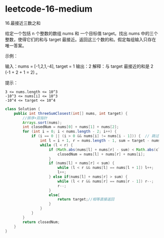 # leetcode-16-medium

16.最接近三数之和

给定一个包括 n 个整数的数组 nums 和 一个目标值 target。找出 nums 中的三个整数，使得它们的和与 target 最接近。返回这三个数的和。假定每组输入只存在唯一答案。

 

示例：

输入：nums = [-1,2,1,-4], target = 1
输出：2
解释：与 target 最接近的和是 2 (-1 + 2 + 1 = 2) 。

 

提示：

    3 <= nums.length <= 10^3
    -10^3 <= nums[i] <= 10^3
    -10^4 <= target <= 10^4

```java
class Solution {
    public int threeSumClosest(int[] nums, int target) {
        //排序+双指针
        Arrays.sort(nums);
 	    int closedNum = nums[0] + nums[1] + nums[2];
        for (int i = 0; i < nums.length - 2; i++) {
            if (i == 0 || (i > 0 && nums[i] != nums[i - 1])) {  // 跳过重复的答案
                int l = i + 1, r = nums.length - 1, sum = target - nums[i];
                while (l < r) {
                    if (Math.abs(nums[l] + nums[r] - sum) < Math.abs(closedNum-target)) {
                        closedNum = nums[l] + nums[r] + nums[i];
                    }
                    if (nums[l] + nums[r] < sum) {
                        while (l < r && nums[l] == nums[l + 1]) l++;  
                        l++;
                    } else if(nums[l] + nums[r] > sum) {
                        while (l < r && nums[r] == nums[r - 1]) r--;
                        r--;
                    }
                    else{
                        return target;//相等直接返回
                    }
                }
            }
        }
        return closedNum;
    }
}
```

